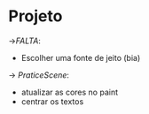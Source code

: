 # Projeto
->*FALTA*:
   * Escolher uma fonte de jeito (bia) 

 -> *PraticeScene*:
   * atualizar as cores no paint
   * centrar os textos

